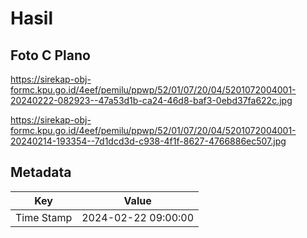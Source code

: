 # Hasil

## Foto C Plano

https://sirekap-obj-formc.kpu.go.id/4eef/pemilu/ppwp/52/01/07/20/04/5201072004001-20240222-082923--47a53d1b-ca24-46d8-baf3-0ebd37fa622c.jpg

https://sirekap-obj-formc.kpu.go.id/4eef/pemilu/ppwp/52/01/07/20/04/5201072004001-20240214-193354--7d1dcd3d-c938-4f1f-8627-4766886ec507.jpg


## Metadata

| Key        | Value               |
| ---------- | ------------------- |
| Time Stamp | 2024-02-22 09:00:00 |



